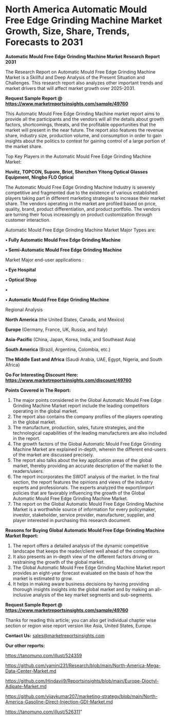# North America Automatic Mould Free Edge Grinding Machine Market Growth, Size, Share, Trends, Forecasts to 2031

<strong>Automatic Mould Free Edge Grinding Machine Market Research Report 2031</strong>

The Research Report on Automatic Mould Free Edge Grinding Machine Market is a Skillful and Deep Analysis of the Present Situation and Challenges. This research report also analyzes other important trends and market drivers that will affect market growth over 2025-2031.

<strong>Request Sample Report @ <a href=https://www.marketreportsinsights.com/sample/49760>https://www.marketreportsinsights.com/sample/49760</a></strong>

This Automatic Mould Free Edge Grinding Machine market report aims to provide all the participants and the vendors will all the details about growth factors, shortcomings, threats, and the profitable opportunities that the market will present in the near future. The report also features the revenue share, industry size, production volume, and consumption in order to gain insights about the politics to contest for gaining control of a large portion of the market share.

Top Key Players in the Automatic Mould Free Edge Grinding Machine Market:

<strong>Huvitz, TOPCON, Supore, Briot, Shenzhen Yitong Optical Glasses Equipment, Ningbo FLO Optical</strong>

The Automatic Mould Free Edge Grinding Machine Industry is severely competitive and fragmented due to the existence of various established players taking part in different marketing strategies to increase their market share. The vendors operating in the market are profiled based on price, quality, brand, product differentiation, and product portfolio. The vendors are turning their focus increasingly on product customization through customer interaction.

Automatic Mould Free Edge Grinding Machine Market Major Types are:

<strong>•  Fully Automatic Mould Free Edge Grinding Machine

•  Semi-Automatic Mould Free Edge Grinding Machine</strong>

Market Major end-user applications :

<strong>•  Eye Hospital

•  Optical Shop

•  

•  Automatic Mould Free Edge Grinding Machine</strong>

Regional Analysis

</u><strong><b>North America</b></strong> (the United States, Canada, and Mexico)

<strong><b>Europe </b></strong>(Germany, France, UK, Russia, and Italy)

<strong><b>Asia-Pacific</b></strong> (China, Japan, Korea, India, and Southeast Asia)

<strong><b>South America</b></strong> (Brazil, Argentina, Colombia, etc.)

<strong><b>The Middle East and Africa</b></strong> (Saudi Arabia, UAE, Egypt, Nigeria, and South Africa)

<strong>Go For Interesting Discount Here: <a href=https://www.marketreportsinsights.com/discount/49760>https://www.marketreportsinsights.com/discount/49760</a></strong>

<strong>Points Covered in The Report:</strong>
<ol>
  <li>The major points considered in the Global Automatic Mould Free Edge Grinding Machine Market report include the leading competitors operating in the global market.</li>
  <li>The report also contains the company profiles of the players operating in the global market.</li>
  <li>The manufacture, production, sales, future strategies, and the technological capabilities of the leading manufacturers are also included in the report.</li>
  <li>The growth factors of the Global Automatic Mould Free Edge Grinding Machine Market are explained in-depth, wherein the different end-users of the market are discussed precisely.</li>
  <li>The report also talks about the key application areas of the global market, thereby providing an accurate description of the market to the readers/users.</li>
  <li>The report incorporates the SWOT analysis of the market. In the final section, the report features the opinions and views of the industry experts and professionals. The experts analyzed the export/import policies that are favorably influencing the growth of the Global Automatic Mould Free Edge Grinding Machine Market.</li>
  <li>The report on the Global Automatic Mould Free Edge Grinding Machine Market is a worthwhile source of information for every policymaker, investor, stakeholder, service provider, manufacturer, supplier, and player interested in purchasing this research document.</li>
</ol>
<strong>Reasons for Buying Global Automatic Mould Free Edge Grinding Machine Market Report:</strong>

<ol>
  <li>The report offers a detailed analysis of the dynamic competitive landscape that keeps the reader/client well ahead of the competitors.</li>
  <li>It also presents an in-depth view of the different factors driving or restraining the growth of the global market.</li>
  <li>The Global Automatic Mould Free Edge Grinding Machine Market report provides an eight-year forecast evaluated on the basis of how the market is estimated to grow.</li>
  <li>It helps in making aware business decisions by having providing thorough insights insights into the global market and by making an all-inclusive analysis of the key market segments and sub-segments.</li>
</ol>
<strong>Request Sample Report @ <a href=https://www.marketreportsinsights.com/sample/49760>https://www.marketreportsinsights.com/sample/49760</a></strong>


Thanks for reading this article; you can also get individual chapter wise section or region wise report version like Asia, United States, Europe.

<strong>Contact Us:</strong>
sales@marketreportsinsights.com

<strong>Our other reports:</strong>

<a href=https://tanomuno.com/illust/524359>https://tanomuno.com/illust/524359</a>

<a href=https://github.com/yamini231/Research/blob/main/North-America-Mega-Data-Center-Market.md>https://github.com/yamini231/Research/blob/main/North-America-Mega-Data-Center-Market.md</a>

<a href=https://github.com/Hindavii9/Reportsinsights/blob/main/Europe-Dioctyl-Adipate-Market.md>https://github.com/Hindavii9/Reportsinsights/blob/main/Europe-Dioctyl-Adipate-Market.md</a>

<a href=https://github.com/vijaykumar207/marketing-strategy/blob/main/North-America-Gasoline-Direct-Injection-GDI-Market.md>https://github.com/vijaykumar207/marketing-strategy/blob/main/North-America-Gasoline-Direct-Injection-GDI-Market.md</a>

<a href=https://tanomuno.com/illust/526311>https://tanomuno.com/illust/526311</a>"
